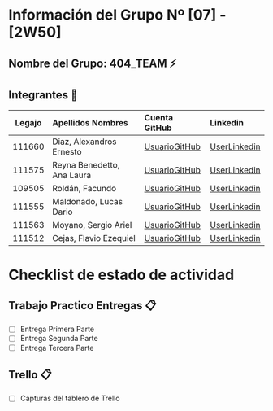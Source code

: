 # Información del Grupo Nº [07] - [2W50]


## Nombre del Grupo: 404_TEAM :zap:

## Integrantes :busts_in_silhouette:

| Legajo| Apellidos Nombres  | Cuenta GitHub | Linkedin
| :------: | :-------- | :-------- | :-------- |
| 111660 | Diaz, Alexandros Ernesto |[UsuarioGitHub](https://github.com/Aleft)|[UserLinkedin](https://ar.linkedin.com/)|
| 111575 | Reyna Benedetto, Ana Laura |[UsuarioGitHub](https://github.com/Anareynab)|[UserLinkedin](https://ar.linkedin.com/ana-laura-reyna-benedetto-5831821b2)|
| 109505 | Roldán, Facundo |[UsuarioGitHub](https://github.com/facuroldan)|[UserLinkedin](https://www.linkedin.com/in/facundo-roldan-7326271b3/)|
| 111555 | Maldonado, Lucas Dario |[UsuarioGitHub](https://github.com/LucasDMaldonado)|[UserLinkedin](https://www.linkedin.com/in/lucas-maldonado-36ab071b3/)|
| 111563 | Moyano, Sergio Ariel |[UsuarioGitHub](https://github.com/sergiooo22)|[UserLinkedin](https://ar.linkedin.com/)|
| 111512 | Cejas, Flavio Ezequiel |[UsuarioGitHub](https://github.com/flavio216)|[UserLinkedin](https://www.linkedin.com/in/flavio-cejas-2215511b3/)|


# Checklist de estado de actividad

## Trabajo Practico Entregas :clipboard:
- [ ] Entrega Primera Parte
- [ ] Entrega Segunda Parte
- [ ] Entrega Tercera Parte

## Trello :clipboard:
- [ ] Capturas del tablero de Trello

